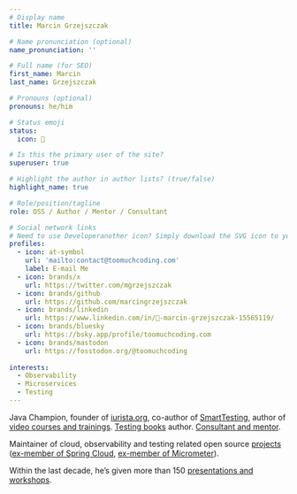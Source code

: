 ```yaml
---
# Display name
title: Marcin Grzejszczak

# Name pronunciation (optional)
name_pronunciation: ''

# Full name (for SEO)
first_name: Marcin
last_name: Grzejszczak

# Pronouns (optional)
pronouns: he/him

# Status emoji
status:
  icon: 🚀

# Is this the primary user of the site?
superuser: true

# Highlight the author in author lists? (true/false)
highlight_name: true

# Role/position/tagline
role: OSS / Author / Mentor / Consultant

# Social network links
# Need to use Developeranother icon? Simply download the SVG icon to your `assets/media/icons/` folder.
profiles:
  - icon: at-symbol
    url: 'mailto:contact@toomuchcoding.com'
    label: E-mail Me
  - icon: brands/x
    url: https://twitter.com/mgrzejszczak
  - icon: brands/github
    url: https://github.com/marcingrzejszczak
  - icon: brands/linkedin
    url: https://www.linkedin.com/in/👾-marcin-grzejszczak-15565119/
  - icon: brands/bluesky
    url: https://bsky.app/profile/toomuchcoding.com
  - icon: brands/mastodon
    url: https://fosstodon.org/@toomuchcoding
  
interests:
  - Observability
  - Microservices
  - Testing
---
```


Java Champion, founder of [iurista.org](https://iurista.org), co-author of [SmartTesting](smarttesting.pl), author of [video courses and trainings](/publication). [Testing books](https://www.amazon.com/s?k=marcin%20grzejszczak) author. [Consultant and mentor](/consulting).

Maintainer of cloud, observability and testing related open source [projects](/projects) ([ex-member of Spring Cloud](https://github.com/spring-cloud/), [ex-member of Micrometer](https://github.com/micrometer-metrics/)).

Within the last decade, he’s given more than 150 [presentations and workshops](/talks).
